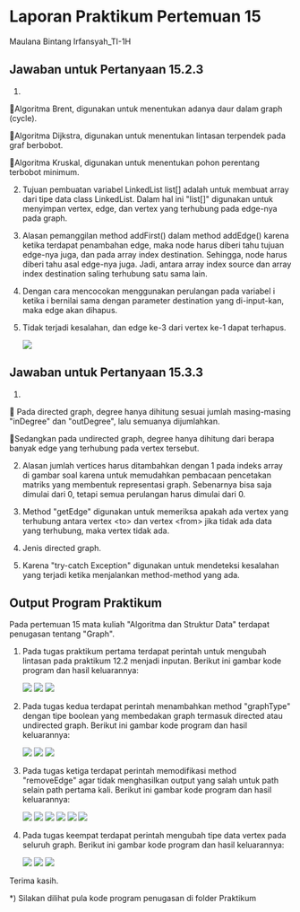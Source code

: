 # Laporan Praktikum Pertemuan 15
Maulana Bintang Irfansyah_TI-1H
## Jawaban untuk Pertanyaan 15.2.3

1. 
📌Algoritma Brent, digunakan untuk menentukan    adanya daur dalam graph (cycle).

📌Algoritma Dijkstra, digunakan untuk menentukan lintasan terpendek pada graf berbobot.

📌Algoritma Kruskal, digunakan untuk menentukan pohon perentang terbobot minimum.

2. Tujuan pembuatan variabel LinkedList list[] adalah untuk membuat array dari tipe data class LinkedList. Dalam hal ini "list[]" digunakan untuk menyimpan vertex, edge, dan vertex yang terhubung pada edge-nya pada graph.

3. Alasan pemanggilan method addFirst() dalam method addEdge() karena ketika terdapat penambahan edge, maka node harus diberi tahu tujuan edge-nya juga, dan pada array index destination. Sehingga, node harus diberi tahu asal edge-nya juga. Jadi, antara array index source dan array index destination saling terhubung satu sama lain.

4. Dengan cara mencocokan menggunakan perulangan pada variabel i ketika i bernilai sama dengan parameter destination yang di-input-kan, maka edge akan dihapus.

5. Tidak terjadi kesalahan, dan edge ke-3 dari vertex ke-1 dapat terhapus.
    
    <img src="jawaban5.JPG">

## Jawaban untuk Pertanyaan 15.3.3

1. 
📌 Pada directed graph, degree hanya dihitung sesuai jumlah masing-masing "inDegree" dan "outDegree", lalu semuanya dijumlahkan.

📌Sedangkan pada undirected graph, degree hanya dihitung dari berapa banyak edge yang terhubung pada vertex tersebut.

2. Alasan jumlah vertices harus ditambahkan dengan 1 pada indeks array di gambar soal karena untuk memudahkan pembacaan pencetakan matriks yang membentuk representasi graph. Sebenarnya bisa saja dimulai dari 0, tetapi semua perulangan harus dimulai dari 0.

3. Method "getEdge" digunakan untuk memeriksa apakah ada vertex yang terhubung antara vertex <to\> dan vertex <from\> jika tidak ada data yang terhubung, maka vertex tidak ada.

4. Jenis directed graph.

5. Karena "try-catch Exception" digunakan untuk mendeteksi kesalahan yang terjadi ketika menjalankan method-method yang ada.

## Output Program Praktikum
Pada pertemuan 15 mata kuliah "Algoritma dan Struktur Data" terdapat penugasan tentang "Graph".

1. Pada tugas praktikum pertama terdapat perintah untuk mengubah lintasan pada praktikum 12.2 menjadi inputan. Berikut ini gambar kode program dan hasil keluarannya:
 
    <img src="1.JPG">

    <img src="1.1.JPG">

    <img src="1.2.JPG">

2. Pada tugas kedua terdapat perintah menambahkan method "graphType" dengan tipe boolean yang membedakan graph termasuk directed atau undirected graph. Berikut ini gambar kode program dan hasil keluarannya:

    <img src="2.JPG">

    <img src="2.1.JPG">

    <img src="2.2.JPG">

 3. Pada tugas ketiga terdapat perintah memodifikasi method "removeEdge" agar tidak menghasilkan output yang salah untuk path selain path pertama kali. Berikut ini gambar kode program dan hasil keluarannya:

    <img src="3.JPG">

    <img src="3.1.JPG">

    <img src="3.2.JPG">

    <img src="3.3.JPG">

    <img src="3.4.JPG">

    <img src="3.5.JPG">

4. Pada tugas keempat terdapat perintah mengubah tipe data vertex pada seluruh graph. Berikut ini gambar kode program dan hasil keluarannya:

    <img src="4.3.JPG">

    <img src="4.2.JPG">

    <img src="4.1.JPG">

Terima kasih.
    
 *) Silakan dilihat pula kode program penugasan di folder Praktikum
